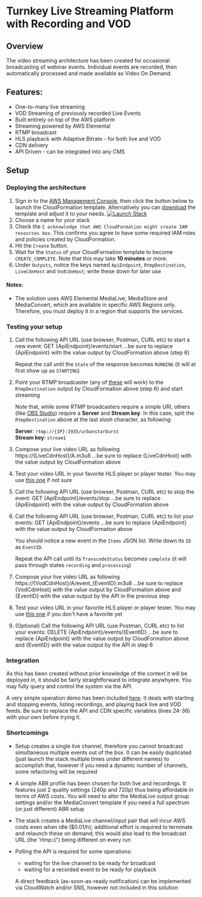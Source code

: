 # Turnkey Live Streaming Platform with Recording and VOD

## Overview
The video streaming architecture has been created for occasional broadcasting of webinar events. Individual events are recorded, then automatically processed and made available as Video On Demand.

## Features:
* One-to-many live streaming
* VOD Streaming of previously recorded Live Events
* Built entirely on top of the AWS platform
* Streaming powered by AWS Elemental
* RTMP broadcast
* HLS playback with Adaptive Bitrate - for both live and VOD
* CDN delivery
* API Driven - can be integrated into any CMS

## Setup

### Deploying the architecture

1. Sign in to the [AWS Management Console](https://aws.amazon.com/console), then click the button below to launch the CloudFormation template. Alternatively you can [download](template.yaml) the template and adjust it to your needs.
[![Launch Stack](https://cdn.rawgit.com/buildkite/cloudformation-launch-stack-button-svg/master/launch-stack.svg)](https://console.aws.amazon.com/cloudformation/home#/stacks/create/review?stackName=simple-video-sharing-platform&templateURL=https://s3.amazonaws.com/lostshadow/turnkey-streaming-platform/template.yaml)
2. Choose a name for your stack
3. Check the `I acknowledge that AWS CloudFormation might create IAM resources box`. This confirms you agree to have some required IAM roles and policies created by CloudFormation.
4. Hit the `Create` button. 
5. Wait for the `Status` of your CloudFormation template to become `CREATE_COMPLETE`. Note that this may take **10 minutes** or more.
6. Under `Outputs`, notice the keys named `ApiEndpoint`, `RtmpDestination`, `LiveCdnHost` and `VodCdnHost`; write these down for later use

#### Notes:
* The solution uses AWS Elemental MediaLive, MediaStore and MediaConvert, which are available in specific AWS Regions only. Therefore, you must deploy it in a region that supports the services.

### Testing your setup

1. Call the following API URL (use browser, Postman, CURL etc) to start a new event:
		GET {ApiEndpoint}/events/start
	...be sure to replace {ApiEndpoint} with the value output by CloudFormation above (step 6)
	
	Repeat the call until the `State` of the response becomes `RUNNING` (it will at first show up as `STARTING`)

3. Point your RTMP broadcaster (any of [these](https://support.google.com/youtube/answer/2907883) will work) to the `RtmpDestination` output by CloudFormation above (step 6) and start streaming

	Note that, while some RTMP broadcasters require a simple URI, others (like [OBS Studio](https://obsproject.com)) require a **Server** and **Stream key**. In this case, split the `RtmpDestination` above at the last *slash* character, as following:
	
	**Server**: `rtmp://{IP}:1935/urbanstarburst`  
	**Stream key**: `stream1`

4. Compose your live video URL as following
		https://{LiveCdnHost}/A.m3u8
	...be sure to replace {LiveCdnHost} with the value output by CloudFormation above

5. Test your video URL in your favorite HLS player or player tester. You may use [this one](https://video-dev.github.io/hls.js/demo/) if not sure

6. Call the following API URL (use browser, Postman, CURL etc) to stop the event:
		GET {ApiEndpoint}/events/stop
	...be sure to replace {ApiEndpoint} with the value output by CloudFormation above

6. Call the following API URL (use browser, Postman, CURL etc) to list your events:
		GET {ApiEndpoint}/events
	...be sure to replace {ApiEndpoint} with the value output by CloudFormation above

	You should notice a new event in the `Items` JSON list. Write down its `ID` as `EventID`. 

	Repeat the API call until its `TranscodeStatus` becomes `complete` (it will pass through states `recording` and `processing`)

7. Compose your live video URL as following
		https://{VodCdnHost}/A/event_{EventID}.m3u8
	...be sure to replace {VodCdnHost} with the value output by CloudFormation above and {EventID} with the value output by the API in the previous step

8. Test your video URL in your favorite HLS player or player tester. You may use [this one](https://developer.jwplayer.com/tools/stream-tester/) if you don't have a favorite yet

9. (Optional) Call the following API URL (use Postman, CURL etc) to list your events:
		DELETE {ApiEndpoint}/events/{EventID}
	...be sure to replace {ApiEndpoint} with the value output by CloudFormation above and {EventID} with the value output by the API in step 6

### Integration
As this has been created without prior knowledge of the context it will be deployed in, it should be fairly straightforward to integrate anywhyere. You may fully query and control the system via the API. 

A very simple operation demo has been included [here](test/index.html). It deals with starting and stopping events, listing recordings, and playing back live and VOD feeds. Be sure to replace the API and CDN specific variables (lines 24-36) with your own before trying it.


### Shortcomings

* Setup creates a single live channel, therefore you cannot broadcast simultaneous multiple events out of the box. It can be easily duplicated (just launch the stack multiple times under different names) to accomplish that, however if you need a dynamic number of channels, some refactoring will be required
* A simple ABR profile has been chosen for both live and recordings. It features just 2 quality settings (240p and 720p) thus being affordable in terms of AWS costs. You will need to alter the MediaLive output group settings and/or the MediaConvert template if you need a full spectrum (or just different) ABR setup
* The stack creates a MediaLive channel/input pair that will incur AWS costs even when idle ($0.01/h); additional effort is required to terminate and relaunch these on demand; this would also lead to the broadcast URL (the 'rtmp://') being different on every run
* Polling the API is required for some operations:
  * waiting for the live channel to be ready for broadcast
  * waiting for a recorded event to be ready for playback
  
  A direct feedback (as-soon-as-ready notification) can be implemented via CloudWatch and/or SNS, however not included in this solution
